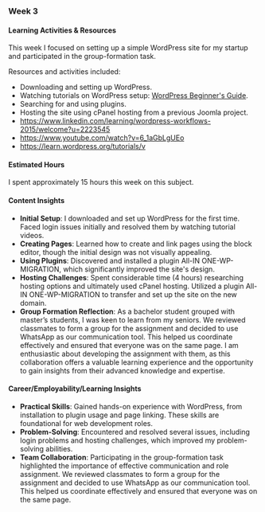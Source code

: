 ### Week 3

#### Learning Activities & Resources
This week I focused on setting up a simple WordPress site for my startup and participated in the group-formation task.

Resources and activities included:
- Downloading and setting up WordPress.
- Watching tutorials on WordPress setup: [WordPress Beginner's Guide](https://www.youtube.com/watch?v=jKSBTCN6Qs0).
- Searching for and using plugins.
- Hosting the site using cPanel hosting from a previous Joomla project.
- https://www.linkedin.com/learning/wordpress-workflows-2015/welcome?u=2223545
- https://www.youtube.com/watch?v=6_1aGbLgUEo
- https://learn.wordpress.org/tutorials/v

#### Estimated Hours
I spent approximately 15 hours this week on this subject.

#### Content Insights
- **Initial Setup**: I downloaded and set up WordPress for the first time. Faced login issues initially and resolved them by watching tutorial videos.
- **Creating Pages**: Learned how to create and link pages using the block editor, though the initial design was not visually appealing.
- **Using Plugins**: Discovered and installed a plugin All-IN ONE-WP-MIGRATION, which significantly improved the site's design.
- **Hosting Challenges**: Spent considerable time (4 hours) researching hosting options and ultimately used cPanel hosting. Utilized a plugin All-IN ONE-WP-MIGRATION to transfer and set up the site on the new domain.
- **Group Formation Reflection**: As a bachelor student grouped with master’s students, I was keen to learn from my seniors. We reviewed classmates to form a group for the assignment and decided to use WhatsApp as our communication tool. This helped us coordinate effectively and ensured that everyone was on the same page. I am enthusiastic about developing the assignment with them, as this collaboration offers a valuable learning experience and the opportunity to gain insights from their advanced knowledge and expertise.

#### Career/Employability/Learning Insights
- **Practical Skills**: Gained hands-on experience with WordPress, from installation to plugin usage and page linking. These skills are foundational for web development roles.
- **Problem-Solving**: Encountered and resolved several issues, including login problems and hosting challenges, which improved my problem-solving abilities.
- **Team Collaboration**: Participating in the group-formation task highlighted the importance of effective communication and role assignment. We reviewed classmates to form a group for the assignment and decided to use WhatsApp as our communication tool. This helped us coordinate effectively and ensured that everyone was on the same page.

